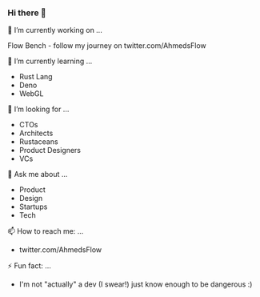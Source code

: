 ### Hi there 👋

<!--
**viztastic/viztastic** is a ✨ _special_ ✨ repository because its `README.md` (this file) appears on your GitHub profile.

Here are some ideas to get you started:
-->

🔭 I’m currently working on ...

Flow Bench - follow my journey on twitter.com/AhmedsFlow 

🌱 I’m currently learning ...
* Rust Lang
* Deno
* WebGL

🤔 I’m looking for ...
* CTOs
* Architects
* Rustaceans
* Product Designers
* VCs

💬 Ask me about ...
* Product
* Design
* Startups
* Tech

📫 How to reach me: ...
* twitter.com/AhmedsFlow

⚡ Fun fact: ...
* I'm not "actually" a dev (I swear!) just know enough to be dangerous :) 

